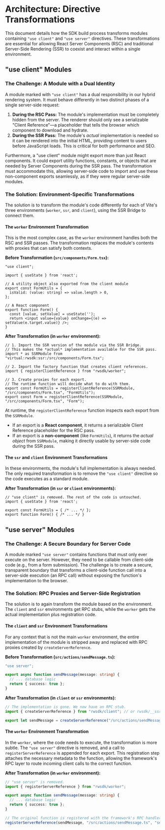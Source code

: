 # Architecture: Directive Transformations

This document details how the SDK build process transforms modules containing `"use client"` and `"use server"` directives. These transformations are essential for allowing React Server Components (RSC) and traditional Server-Side Rendering (SSR) to coexist and interact within a single environment.

## "use client" Modules

### The Challenge: A Module with a Dual Identity

A module marked with `"use client"` has a dual responsibility in our hybrid rendering system. It must behave differently in two distinct phases of a single server-side request:

1.  **During the RSC Pass:** The module's implementation must be completely hidden from the server. The renderer should only see a serializable "Client Reference"—a placeholder that tells the browser which component to download and hydrate.
2.  **During the SSR Pass:** The module's *actual* implementation is needed so it can be rendered into the initial HTML, providing content to users before JavaScript loads. This is critical for both performance and SEO.

Furthermore, a "use client" module might export more than just React components. It could export utility functions, constants, or objects that are needed by Server Components during the SSR pass. The transformation must accommodate this, allowing server-side code to import and use these non-component exports seamlessly, as if they were regular server-side modules.

### The Solution: Environment-Specific Transformations

The solution is to transform the module's code differently for each of Vite's three environments (`worker`, `ssr`, and `client`), using the SSR Bridge to connect them.

#### The `worker` Environment Transformation

This is the most complex case, as the `worker` environment handles both the RSC and SSR passes. The transformation replaces the module's contents with proxies that can satisfy both contexts.

**Before Transformation (`src/components/Form.tsx`):**
```tsx
"use client";

import { useState } from 'react';

// A utility object also exported from the client module
export const FormUtils = {
  isValid: (value: string) => value.length > 0,
};

// A React component
export function Form() {
  const [value, setValue] = useState('');
  return <input value={value} onChange={(e) => setValue(e.target.value)} />;
}
```

**After Transformation (in `worker` environment):**
```tsx
// 1. Import the SSR version of the module via the SSR Bridge.
// This makes the *actual* implementation available for the SSR pass.
import * as SSRModule from "virtual:rwsdk:ssr:/src/components/Form.tsx";

// 2. Import the factory function that creates client references.
import { registerClientReference } from "rwsdk/worker";

// 3. Create proxies for each export.
// The runtime function will decide what to do with them.
export const FormUtils = registerClientReference(SSRModule, "/src/components/Form.tsx", "FormUtils");
export const Form = registerClientReference(SSRModule, "/src/components/Form.tsx", "Form");
```

At runtime, the `registerClientReference` function inspects each export from the `SSRModule`.
-   If an export is a **React component**, it returns a serializable Client Reference placeholder for the RSC pass.
-   If an export is a **non-component** (like `FormUtils`), it returns the *actual object* from `SSRModule`, making it directly usable by server-side code during the SSR pass.

#### The `ssr` and `client` Environment Transformations

In these environments, the module's full implementation is always needed. The only required transformation is to remove the `"use client"` directive so the code executes as a standard module.

**After Transformation (in `ssr` or `client` environments):**
```tsx
// "use client" is removed. The rest of the code is untouched.
import { useState } from 'react';

export const FormUtils = { /* ... */ };
export function Form() { /* ... */ }
```

## "use server" Modules

### The Challenge: A Secure Boundary for Server Code

A module marked `"use server"` contains functions that must only ever execute on the server. However, they need to be callable from client-side code (e.g., from a form submission). The challenge is to create a secure, transparent boundary that transforms a client-side function call into a server-side execution (an RPC call) without exposing the function's implementation to the browser.

### The Solution: RPC Proxies and Server-Side Registration

The solution is to again transform the module based on the environment. The `client` and `ssr` environments get RPC stubs, while the `worker` gets the actual implementation plus registration code.

#### The `client` and `ssr` Environment Transformations

For any context that is not the main `worker` environment, the entire implementation of the module is stripped away and replaced with RPC proxies created by `createServerReference`.

**Before Transformation (`src/actions/sendMessage.ts`):**
```ts
"use server";

export async function sendMessage(message: string) {
  // ... database logic
  return { success: true };
}
```

**After Transformation (in `client` or `ssr` environments):**
```ts
// The implementation is gone. We now have an RPC stub.
import { createServerReference } from "rwsdk/client"; // or rwsdk/__ssr

export let sendMessage = createServerReference("/src/actions/sendMessage.ts", "sendMessage");
```

#### The `worker` Environment Transformation

In the `worker`, where the code needs to execute, the transformation is more subtle. The `"use server"` directive is removed, and a call to `registerServerReference` is appended for each export. This registration step attaches the necessary metadata to the function, allowing the framework's RPC layer to route incoming client calls to the correct function.

**After Transformation (in `worker` environment):**
```ts
// "use server" is removed.
import { registerServerReference } from "rwsdk/worker";

export async function sendMessage(message: string) {
  // ... database logic
  return { success: true };
}

// The original function is registered with the framework's RPC handler.
registerServerReference(sendMessage, "/src/actions/sendMessage.ts", "sendMessage");
```
